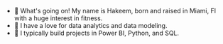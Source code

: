 - 👋 What's going on! My name is Hakeem, born and raised in Miami, Fl with a huge interest in fitness.
- 👀 I have a love for data analytics and data modeling.
- 🌱 I typically build projects in Power BI, Python, and SQL.

<!---
ConatusForever/ConatusForever is a ✨ special ✨ repository because its `README.md` (this file) appears on your GitHub profile.
You can click the Preview link to take a look at your changes.
--->
